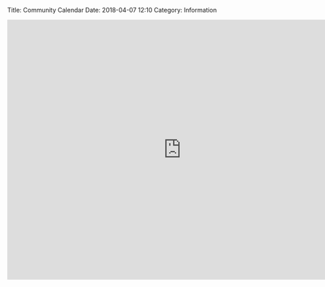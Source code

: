 Title: Community Calendar
Date: 2018-04-07 12:10
Category: Information

<iframe src="https://calendar.google.com/calendar/embed?height=800&amp;wkst=1&amp;bgcolor=%23FFFFFF&amp;src=lovelicton%40gmail.com&amp;color=%231B887A&amp;ctz=America%2FLos_Angeles" style="border-width:0" width="800" height="600" frameborder="0" scrolling="no"></iframe>
